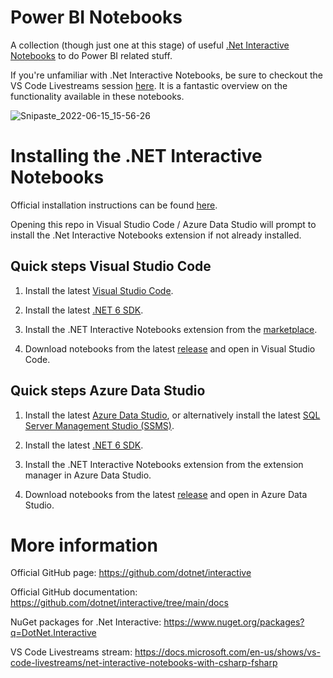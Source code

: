 # Power BI Notebooks

A collection (though just one at this stage) of useful [.Net Interactive Notebooks](https://github.com/dotnet/interactive#notebooks-with-net) to do Power BI related stuff.

If you're unfamiliar with .Net Interactive Notebooks, be sure to checkout the VS Code Livestreams session [here](https://docs.microsoft.com/en-us/shows/vs-code-livestreams/net-interactive-notebooks-with-csharp-fsharp). It is a fantastic overview on the functionality available in these notebooks.

![Snipaste_2022-06-15_15-56-26](https://user-images.githubusercontent.com/62320770/173783372-ae63bf77-f81b-4ef2-88bf-5344ec6b3696.png)

# Installing the .NET Interactive Notebooks

Official installation instructions can be found [here](https://marketplace.visualstudio.com/items?itemName=ms-dotnettools.dotnet-interactive-vscode).

Opening this repo in Visual Studio Code / Azure Data Studio will prompt to install the .Net Interactive Notebooks extension if not already installed.

## Quick steps Visual Studio Code

1. Install the latest [Visual Studio Code](https://code.visualstudio.com/).

2. Install the latest [.NET 6 SDK](https://dotnet.microsoft.com/download/dotnet/6.0).

3. Install the .NET Interactive Notebooks extension from the [marketplace](https://marketplace.visualstudio.com/items?itemName=ms-dotnettools.dotnet-interactive-vscode).

4. Download notebooks from the latest [release](https://github.com/samaguire/PowerBINotebooks/releases) and open in Visual Studio Code.

## Quick steps Azure Data Studio

1. Install the latest [Azure Data Studio](https://docs.microsoft.com/en-us/sql/azure-data-studio/download-azure-data-studio), or alternatively install the latest [SQL Server Management Studio (SSMS)](https://docs.microsoft.com/en-us/sql/ssms/download-sql-server-management-studio-ssms).

2. Install the latest [.NET 6 SDK](https://dotnet.microsoft.com/download/dotnet/6.0).

3. Install the .NET Interactive Notebooks extension from the extension manager in Azure Data Studio.

4. Download notebooks from the latest [release](https://github.com/samaguire/PowerBINotebooks/releases) and open in Azure Data Studio.

# More information

Official GitHub page: https://github.com/dotnet/interactive

Official GitHub documentation: https://github.com/dotnet/interactive/tree/main/docs

NuGet packages for .Net Interactive: https://www.nuget.org/packages?q=DotNet.Interactive

VS Code Livestreams stream: https://docs.microsoft.com/en-us/shows/vs-code-livestreams/net-interactive-notebooks-with-csharp-fsharp
